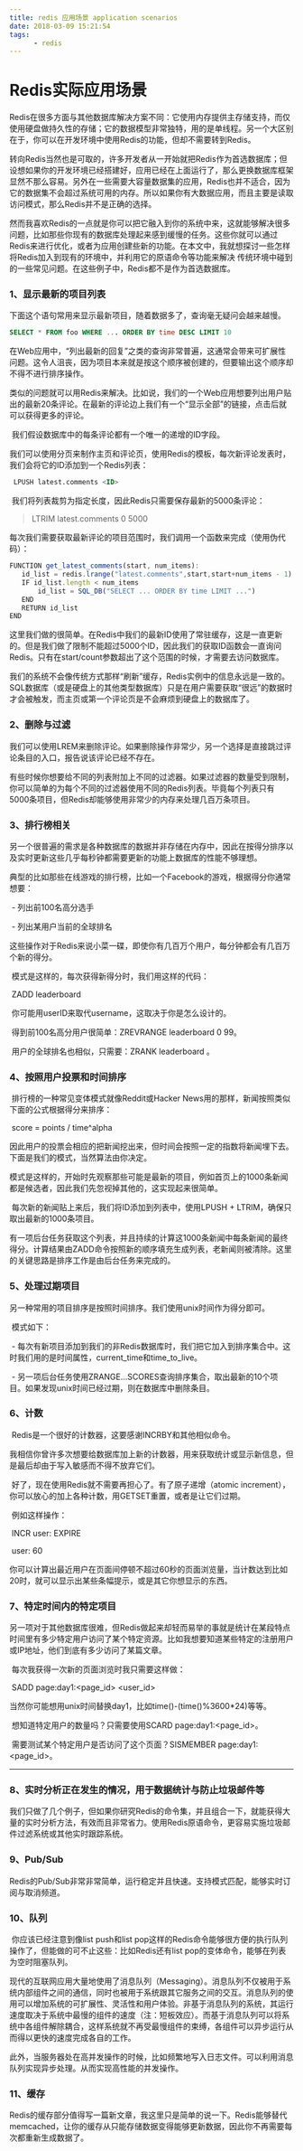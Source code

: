 ```yaml
---
title: redis 应用场景 application scenarios
date: 2018-03-09 15:21:54
tags: 
      - redis
---
```


# Redis实际应用场景

 

​        Redis在很多方面与其他数据库解决方案不同：它使用内存提供主存储支持，而仅使用硬盘做持久性的存储；它的数据模型非常独特，用的是单线程。另一个大区别在于，你可以在开发环境中使用Redis的功能，但却不需要转到Redis。

转向Redis当然也是可取的，许多开发者从一开始就把Redis作为首选数据库；但设想如果你的开发环境已经搭建好，应用已经在上面运行了，那么更换数据库框架显然不那么容易。另外在一些需要大容量数据集的应用，Redis也并不适合，因为它的数据集不会超过系统可用的内存。所以如果你有大数据应用，而且主要是读取访问模式，那么Redis并不是正确的选择。

​        然而我喜欢Redis的一点就是你可以把它融入到你的系统中来，这就能够解决很多问题，比如那些你现有的数据库处理起来感到缓慢的任务。这些你就可以通过Redis来进行优化，或者为应用创建些新的功能。在本文中，我就想探讨一些怎样将Redis加入到现有的环境中，并利用它的原语命令等功能来解决 传统环境中碰到的一些常见问题。在这些例子中，Redis都不是作为首选数据库。

### **1、显示最新的项目列表**

下面这个语句常用来显示最新项目，随着数据多了，查询毫无疑问会越来越慢。

```sql
SELECT * FROM foo WHERE ... ORDER BY time DESC LIMIT 10   
```

​        在Web应用中，“列出最新的回复”之类的查询非常普遍，这通常会带来可扩展性问题。这令人沮丧，因为项目本来就是按这个顺序被创建的，但要输出这个顺序却不得不进行排序操作。

​        类似的问题就可以用Redis来解决。比如说，我们的一个Web应用想要列出用户贴出的最新20条评论。在最新的评论边上我们有一个“显示全部”的链接，点击后就可以获得更多的评论。

​        我们假设数据库中的每条评论都有一个唯一的递增的ID字段。

​        我们可以使用分页来制作主页和评论页，使用Redis的模板，每次新评论发表时，我们会将它的ID添加到一个Redis列表：

```sql
 LPUSH latest.comments <ID>    
```

​       我们将列表裁剪为指定长度，因此Redis只需要保存最新的5000条评论：

>  LTRIM latest.comments 0 5000 

​      每次我们需要获取最新评论的项目范围时，我们调用一个函数来完成（使用伪代码）：

 ```javascript
FUNCTION get_latest_comments(start, num_items):  
    id_list = redis.lrange("latest.comments",start,start+num_items - 1)  
    IF id_list.length < num_items  
        id_list = SQL_DB("SELECT ... ORDER BY time LIMIT ...")  
    END  
    RETURN id_list  
END  
 ```

 

​      这里我们做的很简单。在Redis中我们的最新ID使用了常驻缓存，这是一直更新的。但是我们做了限制不能超过5000个ID，因此我们的获取ID函数会一直询问Redis。只有在start/count参数超出了这个范围的时候，才需要去访问数据库。

​        我们的系统不会像传统方式那样“刷新”缓存，Redis实例中的信息永远是一致的。SQL数据库（或是硬盘上的其他类型数据库）只是在用户需要获取“很远”的数据时才会被触发，而主页或第一个评论页是不会麻烦到硬盘上的数据库了。

### **2、删除与过滤**

​      我们可以使用LREM来删除评论。如果删除操作非常少，另一个选择是直接跳过评论条目的入口，报告说该评论已经不存在。

​       有些时候你想要给不同的列表附加上不同的过滤器。如果过滤器的数量受到限制，你可以简单的为每个不同的过滤器使用不同的Redis列表。毕竟每个列表只有5000条项目，但Redis却能够使用非常少的内存来处理几百万条项目。

### **3、排行榜相关**

​      另一个很普遍的需求是各种数据库的数据并非存储在内存中，因此在按得分排序以及实时更新这些几乎每秒钟都需要更新的功能上数据库的性能不够理想。

​      典型的比如那些在线游戏的排行榜，比如一个Facebook的游戏，根据得分你通常想要：

​         - 列出前100名高分选手

​         - 列出某用户当前的全球排名

​      这些操作对于Redis来说小菜一碟，即使你有几百万个用户，每分钟都会有几百万个新的得分。

​      模式是这样的，每次获得新得分时，我们用这样的代码：

​      ZADD leaderboard  <score>  <username> 

​     你可能用userID来取代username，这取决于你是怎么设计的。

​      得到前100名高分用户很简单：ZREVRANGE leaderboard 0 99。

​      用户的全球排名也相似，只需要：ZRANK leaderboard <username>。

 

### **4、按照用户投票和时间排序**

​      排行榜的一种常见变体模式就像Reddit或Hacker News用的那样，新闻按照类似下面的公式根据得分来排序：

​       score = points / time^alpha 

​      因此用户的投票会相应的把新闻挖出来，但时间会按照一定的指数将新闻埋下去。下面是我们的模式，当然算法由你决定。

​      模式是这样的，开始时先观察那些可能是最新的项目，例如首页上的1000条新闻都是候选者，因此我们先忽视掉其他的，这实现起来很简单。

​      每次新的新闻贴上来后，我们将ID添加到列表中，使用LPUSH + LTRIM，确保只取出最新的1000条项目。

​      有一项后台任务获取这个列表，并且持续的计算这1000条新闻中每条新闻的最终得分。计算结果由ZADD命令按照新的顺序填充生成列表，老新闻则被清除。这里的关键思路是排序工作是由后台任务来完成的。

 

### **5、处理过期项目**

​      另一种常用的项目排序是按照时间排序。我们使用unix时间作为得分即可。

​      模式如下：

​       - 每次有新项目添加到我们的非Redis数据库时，我们把它加入到排序集合中。这时我们用的是时间属性，current_time和time_to_live。

​       - 另一项后台任务使用ZRANGE…SCORES查询排序集合，取出最新的10个项目。如果发现unix时间已经过期，则在数据库中删除条目。

 

### **6、计数**

​       Redis是一个很好的计数器，这要感谢INCRBY和其他相似命令。

​       我相信你曾许多次想要给数据库加上新的计数器，用来获取统计或显示新信息，但是最后却由于写入敏感而不得不放弃它们。

​       好了，现在使用Redis就不需要再担心了。有了原子递增（atomic increment），你可以放心的加上各种计数，用GETSET重置，或者是让它们过期。

​       例如这样操作：

​         INCR user:<id> EXPIRE 

​         user:<id> 60 

​       你可以计算出最近用户在页面间停顿不超过60秒的页面浏览量，当计数达到比如20时，就可以显示出某些条幅提示，或是其它你想显示的东西。

### **7、特定时间内的特定项目**

​        另一项对于其他数据库很难，但Redis做起来却轻而易举的事就是统计在某段特点时间里有多少特定用户访问了某个特定资源。比如我想要知道某些特定的注册用户或IP地址，他们到底有多少访问了某篇文章。

​      每次我获得一次新的页面浏览时我只需要这样做：

​       SADD page:day1:<page_id> <user_id> 

​      当然你可能想用unix时间替换day1，比如time()-(time()%3600*24)等等。

​      想知道特定用户的数量吗？只需要使用SCARD page:day1:<page_id>。

​       需要测试某个特定用户是否访问了这个页面？SISMEMBER page:day1:<page_id>。

** **

### **8、实时分析正在发生的情况，用于数据统计与防止垃圾邮件等**

​        我们只做了几个例子，但如果你研究Redis的命令集，并且组合一下，就能获得大量的实时分析方法，有效而且非常省力。使用Redis原语命令，更容易实施垃圾邮件过滤系统或其他实时跟踪系统。

 

### **9、Pub/Sub**

​       Redis的Pub/Sub非常非常简单，运行稳定并且快速。支持模式匹配，能够实时订阅与取消频道。

### **10、队列**

​        你应该已经注意到像list push和list pop这样的Redis命令能够很方便的执行队列操作了，但能做的可不止这些：比如Redis还有list pop的变体命令，能够在列表为空时阻塞队列。

​       现代的互联网应用大量地使用了消息队列（Messaging）。消息队列不仅被用于系统内部组件之间的通信，同时也被用于系统跟其它服务之间的交互。消息队列的使用可以增加系统的可扩展性、灵活性和用户体验。非基于消息队列的系统，其运行速度取决于系统中最慢的组件的速度（注：短板效应）。而基于消息队列可以将系统中各组件解除耦合，这样系统就不再受最慢组件的束缚，各组件可以异步运行从而得以更快的速度完成各自的工作。

​    此外，当服务器处在高并发操作的时候，比如频繁地写入日志文件。可以利用消息队列实现异步处理。从而实现高性能的并发操作。

 

### **11、缓存**

​        Redis的缓存部分值得写一篇新文章，我这里只是简单的说一下。Redis能够替代memcached，让你的缓存从只能存储数据变得能够更新数据，因此你不再需要每次都重新生成数据了。